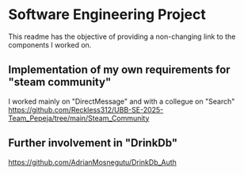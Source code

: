# Software Engineering Project
This readme has the objective of providing a non-changing link to the components I worked on.


## Implementation of my own requirements for "steam community"
I worked mainly on "DirectMessage" and with a collegue on "Search" <br/>
https://github.com/Reckless312/UBB-SE-2025-Team_Pepeja/tree/main/Steam_Community

## Further involvement in "DrinkDb"
https://github.com/AdrianMosnegutu/DrinkDb_Auth
